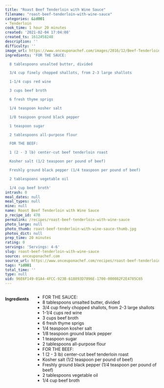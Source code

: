 ```yaml
---
title: "Roast Beef Tenderloin with Wine Sauce"
filename: "roast-beef-tenderloin-with-wine-sauce"
categories: &id001
- Tenderloin
cook_time: 1 hour 20 minutes
created: '2021-02-04 17:04:08'
created_ts: 1612458248
description: ''
difficulty: ''
image_url: https://www.onceuponachef.com/images/2016/12/Beef-Tenderloin-with-Red-Wine-Sauce-3-1120x880.jpg
ingredients: 'FOR THE SAUCE:

  8 tablespoons unsalted butter, divided

  3/4 cup finely chopped shallots, from 2-3 large shallots

  1-1/4 cups red wine

  3 cups beef broth

  6 fresh thyme sprigs

  1/4 teaspoon kosher salt

  1/8 teaspoon ground black pepper

  1 teaspoon sugar

  2 tablespoons all-purpose flour

  FOR THE BEEF:

  1 (2 - 3 lb) center-cut beef tenderloin roast

  Kosher salt (1/2 teaspoon per pound of beef)

  Freshly ground black pepper (1/4 teaspoon per pound of beef)

  2 tablespoons vegetable oil

  1/4 cup beef broth'
intrash: 0
meal_dates: null
meal_types: null
mine: null
name: Roast Beef Tenderloin with Wine Sauce
p_recipe_id: 470
permalink: /recipes/roast-beef-tenderloin-with-wine-sauce
photo_large: null
photo_thumb: roast-beef-tenderloin-with-wine-sauce-thumb.jpg
photos_dict: null
prep_time: 20 minutes
rating: 0
servings: 'Servings: 4-6'
slug: roast-beef-tenderloin-with-wine-sauce
source: onceuponachef.com
source_url: https://www.onceuponachef.com/recipes/roast-beef-tenderloin-wine-sauce.html
tags: *id001
total_time: ''
type: null
uid: 96E6F149-01A4-4FCC-923B-618893D7896E-1700-000082F2E4785C65
---
```

<div class="large-8 medium-7 columns" id="writeup">	</div><!-- #writeup -->
</div><!-- #row-one -->
<div class="row" id="row-two">	<div class="medium-4 small-5 columns" id="ingredients"><h4>Ingredients</h4><div class="box box-ingredients content"><ul>
<li>FOR THE SAUCE:</li>
<li>8 tablespoons unsalted butter, divided</li>
<li>3/4 cup finely chopped shallots, from 2-3 large shallots</li>
<li>1-1/4 cups red wine</li>
<li>3 cups beef broth</li>
<li>6 fresh thyme sprigs</li>
<li>1/4 teaspoon kosher salt</li>
<li>1/8 teaspoon ground black pepper</li>
<li>1 teaspoon sugar</li>
<li>2 tablespoons all-purpose flour</li>
<li>FOR THE BEEF:</li>
<li>1 (2 - 3 lb) center-cut beef tenderloin roast</li>
<li>Kosher salt (1/2 teaspoon per pound of beef)</li>
<li>Freshly ground black pepper (1/4 teaspoon per pound of beef)</li>
<li>2 tablespoons vegetable oil</li>
<li>1/4 cup beef broth</li>
</ul>
</div>	</div>	<div class="medium-6 small-7 columns" id="directions">	</div>